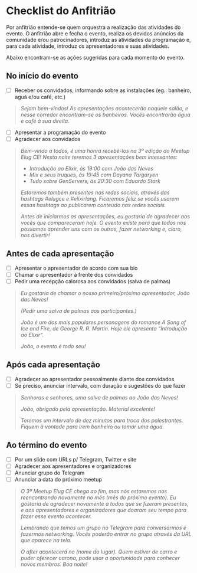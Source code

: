 # Checklist do Anfitrião

Por anfitrião entende-se quem orquestra a realização das atividades do evento. O anfitrião abre e fecha o evento, realiza os devidos anúncios da comunidade e/ou patrocinadores, introduz as atividades da programação e, para cada atividade, introduz os apresentadores e suas atividades.

Abaixo encontram-se as ações sugeridas para cada momento do evento.

## No início do evento

- [ ] Receber os convidados, informando sobre as instalações (eg.: banheiro, aguá e/ou café, etc.)

> _Sejam bem-vindos! As apresentações acontecerão naquele salão, e nesse corredor encontram-se os banheiros. Vocês encontrarão água e café à sua direita._

- [ ] Apresentar a programação do evento
- [ ] Agradecer aos convidados

> _Bem-vindo a todos, é uma honra recebê-los na 3º edição do Meetup Elug CE! Nesta noite teremos 3 apresentações bem intessantes:_
>
> - _Introdução ao Elixir, às 19:00 com João das Neves_
> - _Mix e seus truques, às 19:45 com Dayana Targaryen_
> - _Tudo sobre GenServers, às 20:30 com Eduardo Stark_
>
> _Estaremos também presentes nas redes sociais, através das hashtags #elugce e #elixirlang. Ficaremos feliz se vocês usarem essas hashtags ao publicarem conteúdo nas redes sociais._
>
> _Antes de iniciarmos as apresentações, eu gostaria de agradecer aos vocês que compareceram hoje. O evento existe para que todos nós possamos aprender uns com os outros, fazer networking e, claro, nos divertir!_

## Antes de cada apresentação

- [ ] Apresentar o apresentador de acordo com sua bio
- [ ] Chamar o apresentador à frente dos convidados
- [ ] Pedir uma recepção calorosa aos convidados (salva de palmas)

> _Eu gostaria de chamar o nosso primeiro/próximo apresentador, João das Neves!_
>
> _(Pedir uma salva de palmas aos participantes.)_
>
> _João é um dos mais populares personagens do romance A Song of Ice and Fire, de George R. R. Martin. Hoje ele apresenta "Introdução ao Elixir"._
>
> _João, o evento é todo seu!_

## Após cada apresentação

- [ ] Agradecer ao apresentador pessoalmente diante dos convidados
- [ ] Se preciso, anunciar intervalo, com duração e sugestões do que fazer

> _Senhoras e senhores, uma salva de palmas ao João das Neves!_
>
> _João, obrigado pela apresentação. Material excelente!_
>
> _Teremos um intervalo de dez minutos para troca dos palestrantes. Fiquem à vontade para irem banheiro ou tomar uma água._

## Ao término do evento

- [ ] Por um slide com URLs p/ Telegram, Twitter e site
- [ ] Agradecer aos apresentadores e organizadores
- [ ] Anunciar grupo do Telegram
- [ ] Anunciar a data do próximo meetup

> _O 3º Meetup Elug CE chega ao fim, mas nós estaremos nos reencontrando novamente no mês (mês do próximo evento). Eu gostaria de agradecer novamente a todos que se fizeram presentes, e aos apresentadores e organizadores que doaram seu tempo para fazer esse evento acontecer._
>
> _Lembrando que temos um grupo no Telegram para conversarmos e fazermos networking. Vocês poderão entrar no grupo através da URL que aparece na tela._
>
> _O after acontecerá no (nome do lugar). Quem estiver de carro e puder oferecer carona, pode usar a oportunidade para conhecer novos membros. Boa noite!_
